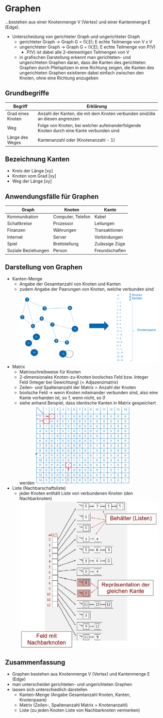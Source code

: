 # Graphen

...bestehen aus einer Knotenmenge V (Vertex) und einer Kantenmenge E (Edge).

- Unterscheidung von gerichteter Graph und ungerichteter Graph
  - gerichteter Graph -> Graph G = (V,E); E echte Teilmenge von V x V
  - ungerichteter Graph -> Graph G = (V,E); E echte Teilmenge von P(V)
    - P(V) ist dabei alle 2-elementigen Teilmengen von V
  - in grafischen Darstellung erkennt man gerichteten- und ungerichteten Graphen daran, dass die Kanten des gerichteten Graphen durch Pfeilspitzen in eine Richtung zeigen, die Kanten des ungerichteten Graphen existieren dabei einfach zwischen den Knoten, ohne eine Richtung anzugeben

## Grundbegriffe

| Begriff           | Erklärung                                                                                |
|-------------------|------------------------------------------------------------------------------------------|
| Grad eines Knoten | Anzahl der Kanten, die mit dem Knoten verbunden sind/die an diesen angrenzen             |
| Weg               | Folge von Knoten, bei welcher aufeinanderfolgende Knoten durch eine Kante verbunden sind |
| Länge des Weges   | Kantenanzahl oder (Knotenanzahl - 1)                                                     |

## Bezeichnung Kanten

- Kreis der Länge [xy]
- Knoten vom Grad [xy]
- Weg der Länge [xy]

## Anwendungsfälle für Graphen

| Graph               | Knoten            | Kante          |
|---------------------|-------------------|----------------|
| Kommunikation       | Computer, Telefon | Kabel          |
| Schaltkreise        | Prozessor         | Leitungen      |
| Finanzen            | Währungen         | Transaktionen  |
| Internet            | Server            | Verbindungen   |
| Spiel               | Brettstellung     | Zulässige Züge |
| Soziale Beziehungen | Person            | Freundschaften |

## Darstellung von Graphen

- Kanten-Menge
  - Angabe der Gesamtanzahl von Knoten und Kanten
  - zudem Angabe der Paarungen von Knoten, welche verbunden sind
  ![Kanten-Menge](kantenmenge.PNG)
- Matrix
  - Matrixschreibweise für Knoten
  - 2-dimensionales Knoten-zu-Knoten boolsches Feld bzw. Integer Feld (Integer bei Gewichtung) (= Adjazenzmatrix)
  - Zeilen- und Spaltenanzahl der Matrix = Anzahl der Knoten
  - boolsche Feld -> wenn Knoten miteinander verbunden sind, also eine Kante vorhanden ist, so _1_, wenn nicht, so _0_
  - siehe anhand Beispiel, dass identische Kanten in Matrix gespeichert werden
  ![Adjazenzmatrix](adjazenzmatrix.PNG)
- Liste (Nachbarschaftsliste)
  - jeder Knoten enthält Liste von verbundenen Knoten (den Nachbarknoten)
  ![Nachbarschaftsliste](nachbarschaftsliste.PNG)

## Zusammenfassung

- Graphen bestehen aus Knotenmenge V (Vertex) und Kantenmenge E (Edge)
- man unterscheidet gerichteten- und ungerichteten Graphen
- lassen sich unterschiedlich darstellen
  - Kanten-Menge (Angabe Gesamtanzahl Knoten, Kanten, Knotenpaare)
  - Matrix (Zeilen-, Spaltenanzahl Matrix = Knotenanzahl)
  - Liste (zu jeden Knoten Liste von Nachbarknoten vermerken)
